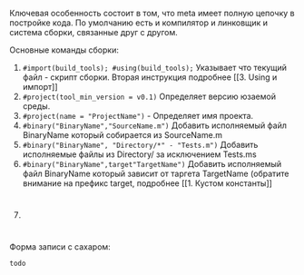 Ключевая особенность состоит в том, что meta имеет
полную цепочку в постройке кода. 
По умолчанию есть и компилятор и линковщик 
и система сборки, связанные друг с другом.

Основные команды сборки:
1) `#import(build_tools); #using(build_tools);` Указывает что текущий файл - скрипт сборки. Вторая инструкция подробнее [[3. Using и импорт]]
2) `#project(tool_min_version = v0.1)` Определяет версию юзаемой среды.
3) `#project(name = "ProjectName")` - Определяет имя проекта.
4) `#binary("BinaryName","SourceName.m")`
Добавить исполняемый файл BinaryName который собирается из SourceName.m
5) `#binary("BinaryName", "Directory/*" - "Tests.m")` 
Добавить исполняемые файлы из Directory/ за исключением Tests.ms
6) `#binary("BinaryName",target"TargetName")`
Добавить исполняемый файл  BinaryName который зависит от таргета TargetName (обратите внимание на префикс target, подробнее [[1. Кустом константы]]
6) #

Форма записи с сахаром:
```
todo
```